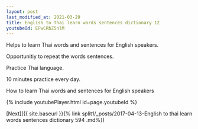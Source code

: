 ```yaml
---
layout: post
last_modified_at: 2021-03-29
title: English to Thai learn words sentences dictionary 12 
youtubeId: EFwCRbZ5nlM
---
```

 
 
Helps to learn Thai words and sentences for English speakers.

Opportunitiy to repeat the words sentences. 

Practice Thai language. 
 
10 minutes practice every day. 
 
How to learn Thai words and sentences for English speakers 
 
{% include youtubePlayer.html id=page.youtubeId %}
 
 
[Next]({{ site.baseurl }}{% link  split1/_posts/2017-04-13-English to thai learn words sentences dictionary 594 .md%})
 
